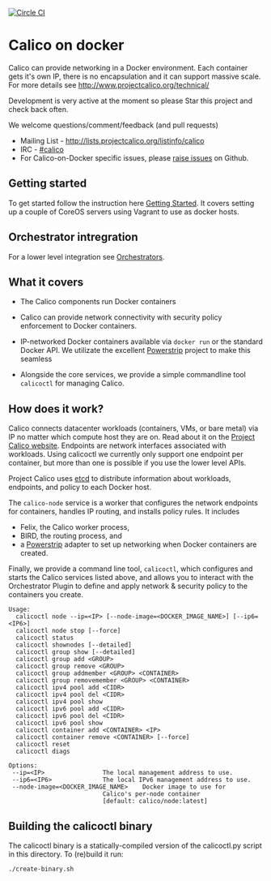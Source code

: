[![Circle CI](https://circleci.com/gh/Metaswitch/calico-docker/tree/master.svg?style=svg)](https://circleci.com/gh/Metaswitch/calico-docker/tree/master)
# Calico on docker
Calico can provide networking in a Docker environment. Each container gets it's own IP, there is no encapsulation and it can support massive scale. For more details see http://www.projectcalico.org/technical/

Development is very active at the moment so please Star this project and check back often.

We welcome questions/comment/feedback (and pull requests)
* Mailing List - http://lists.projectcalico.org/listinfo/calico
* IRC - [#calico](http://webchat.freenode.net?randomnick=1&channels=%23calico&uio=d4)
* For Calico-on-Docker specific issues, please [raise issues](https://github.com/Metaswitch/calico-docker/issues/new) on Github.

## Getting started 

To get started follow the instruction here [Getting Started](docs/GettingStarted.md). It covers setting up a couple of CoreOS servers using Vagrant to use as docker hosts.

## Orchestrator intregration

For a lower level integration see [Orchestrators](docs/Orchestrators.md). 

## What it covers
+ The Calico components run Docker containers
+ Calico can provide network connectivity with security policy enforcement to Docker containers.

+ IP-networked Docker containers available via `docker run` or the standard Docker API. We utilizate the excellent [Powerstrip](https://github.com/clusterhq/powerstrip) project to make this seamless
+ Alongside the core services, we provide a simple commandline tool `calicoctl` for managing Calico.



## How does it work?

Calico connects datacenter workloads (containers, VMs, or bare metal) via IP no matter which compute host they are on.  Read about it on the
[Project Calico website](http://www.projectcalico.org).  Endpoints are network interfaces associated with workloads.  Using calicoctl we currently only support one endpoint per container, but more than one is possible if you use the lower level APIs.

Project Calico uses [etcd](https://github.com/coreos/etcd) to distribute information about workloads, endpoints, and policy to each Docker host.

The `calico-node` service is a worker that configures the network endpoints for containers, handles IP routing, and installs policy rules.  It includes
+ Felix, the Calico worker process,
+ BIRD, the routing process, and
+ a [Powerstrip](https://github.com/clusterhq/powerstrip) adapter to set up networking when Docker containers are created.

Finally, we provide a command line tool, `calicoctl`, which configures and starts the Calico services listed above, and allows you to interact with the Orchestrator Plugin to define and apply network & security policy to the containers you create.

```
Usage:
  calicoctl node --ip=<IP> [--node-image=<DOCKER_IMAGE_NAME>] [--ip6=<IP6>]
  calicoctl node stop [--force]
  calicoctl status
  calicoctl shownodes [--detailed]
  calicoctl group show [--detailed]
  calicoctl group add <GROUP>
  calicoctl group remove <GROUP>
  calicoctl group addmember <GROUP> <CONTAINER>
  calicoctl group removemember <GROUP> <CONTAINER>
  calicoctl ipv4 pool add <CIDR>
  calicoctl ipv4 pool del <CIDR>
  calicoctl ipv4 pool show
  calicoctl ipv6 pool add <CIDR>
  calicoctl ipv6 pool del <CIDR>
  calicoctl ipv6 pool show
  calicoctl container add <CONTAINER> <IP>
  calicoctl container remove <CONTAINER> [--force]
  calicoctl reset
  calicoctl diags

Options:
 --ip=<IP>                The local management address to use.
 --ip6=<IP6>              The local IPv6 management address to use.
 --node-image=<DOCKER_IMAGE_NAME>    Docker image to use for
                          Calico's per-node container
                          [default: calico/node:latest]

```

## Building the calicoctl binary
The calicoctl binary is a statically-compiled version of the calicoctl.py script in this directory.  To (re)build it run:

```
./create-binary.sh
```
